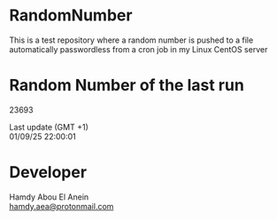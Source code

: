 # RandomNumber    
This is a test repository where a random number is pushed to a file automatically passwordless from a cron job in my Linux CentOS server    
# Random Number of the last run   
23693
      
Last update (GMT +1)    
01/09/25 22:00:01
# Developer    
Hamdy Abou El Anein   
hamdy.aea@protonmail.com
